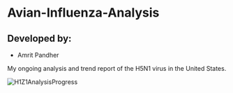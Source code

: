 # Avian-Influenza-Analysis

## Developed by:
- Amrit Pandher

My ongoing analysis and trend report of the H5N1 virus in the United States.

![H1Z1AnalysisProgress](https://user-images.githubusercontent.com/52114493/232251403-0ba27918-5c48-43d8-9dc6-7fdb86a2b9f1.jpg)
